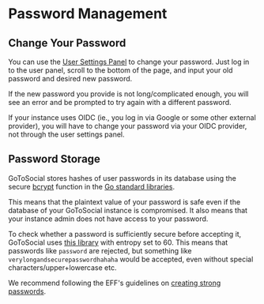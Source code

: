 <!--
SPDX-FileCopyrightText: 2023 GoToSocial Authors <admin@gotosocial.org>

SPDX-License-Identifier: AGPL-3.0-only
-->

# Password Management

## Change Your Password

You can use the [User Settings Panel](./settings.md) to change your password. Just log in to the user panel, scroll to the bottom of the page, and input your old password and desired new password.

If the new password you provide is not long/complicated enough, you will see an error and be prompted to try again with a different password.

If your instance uses OIDC (ie., you log in via Google or some other external provider), you will have to change your password via your OIDC provider, not through the user settings panel.

## Password Storage

GoToSocial stores hashes of user passwords in its database using the secure [bcrypt](https://en.wikipedia.org/wiki/Bcrypt) function in the [Go standard libraries](https://pkg.go.dev/golang.org/x/crypto/bcrypt).

This means that the plaintext value of your password is safe even if the database of your GoToSocial instance is compromised. It also means that your instance admin does not have access to your password.

To check whether a password is sufficiently secure before accepting it, GoToSocial uses [this library](https://github.com/wagslane/go-password-validator) with entropy set to 60. This means that passwords like `password` are rejected, but something like `verylongandsecurepasswordhahaha` would be accepted, even without special characters/upper+lowercase etc.

We recommend following the EFF's guidelines on [creating strong passwords](https://ssd.eff.org/en/module/creating-strong-passwords).
